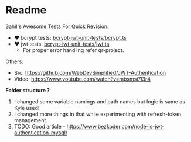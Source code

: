 # Readme 

Sahil's Awesome Tests For Quick Revision:
- ❤️ bcrypt tests: [bcrypt-jwt-unit-tests/bcrypt.ts](https://github.com/sahilrajput03/learn-express/blob/main/authorization/bcrypt-jwt-unit-tests/bcrypt.ts)
- ❤️ jwt tests: [bcrypt-jwt-unit-tests/jwt.ts](https://github.com/sahilrajput03/learn-express/blob/main/authorization/bcrypt-jwt-unit-tests/jwt.ts)
  - For proper error handling refer qr-project.

Others:
- Src: https://github.com/WebDevSimplified/JWT-Authentication
- Video: https://www.youtube.com/watch?v=mbsmsi7l3r4


**Folder structure ?**

1.  I changed some variable namings and path names but logic is same as Kyle used!
2.  I changed more things in that while experimenting with refresh-token management.
3. TODO: Good article - https://www.bezkoder.com/node-js-jwt-authentication-mysql/
